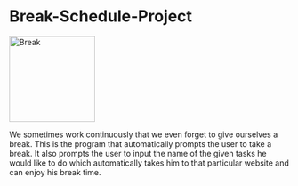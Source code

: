 # Break-Schedule-Project

<img width="154" alt="Break" src="https://user-images.githubusercontent.com/40309757/105427167-93c32900-5c72-11eb-91a0-41f0e311b408.PNG">

We sometimes work continuously that we even forget to give ourselves a break. This is the program that automatically prompts the user to take a break. It also prompts the user to input the name of the given tasks he would like to do which automatically takes him to that particular website and can enjoy his break time.
